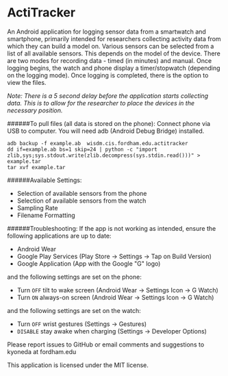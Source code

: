 # ActiTracker

An Android application for logging sensor data from a smartwatch and smartphone, primarily intended for researchers collecting activity data from which they can build a model on. Various sensors can be selected from a list of all available sensors. This depends on the model of the device. There are two modes for recording data - timed (in minutes) and manual. Once logging begins, the watch and phone display a timer/stopwatch (depending on the logging mode). Once logging is completed, there is the option to view the files.

*Note: There is a 5 second delay before the application starts collecting data. This is to allow for the researcher to place the devices in the necessary position.*

######To pull files (all data is stored on the phone):
Connect phone via USB to computer. You will need adb (Android Debug Bridge) installed.

```
adb backup -f example.ab  wisdm.cis.fordham.edu.actitracker
dd if=example.ab bs=1 skip=24 | python -c "import zlib,sys;sys.stdout.write(zlib.decompress(sys.stdin.read()))" > example.tar
tar xvf example.tar
```

######Available Settings:
* Selection of available sensors from the phone
* Selection of available sensors from the watch
* Sampling Rate
* Filename Formatting

######Troubleshooting:
If the app is not working as intended, ensure the following applications are up to date:
* Android Wear
* Google Play Services (Play Store -> Settings -> Tap on Build Version)
* Google Application (App with the Google "G" logo)

and the following settings are set on the phone:
* Turn `OFF` tilt to wake screen (Android Wear -> Settings Icon -> G Watch)
* Turn `ON` always-on screen (Android Wear -> Settings Icon -> G Watch)

and the following settings are set on the watch:
* Turn `OFF` wrist gestures (Settings -> Gestures)
* `DISABLE` stay awake when charging (Settings -> Developer Options)

Please report issues to GitHub or email comments and suggestions to kyoneda at fordham.edu

This application is licensed under the MIT license.

